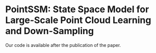 # PointSSM: State Space Model for Large-Scale Point Cloud Learning and Down-Sampling
Our code is available after the publication of the paper.
